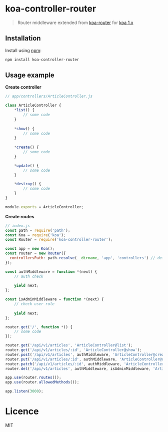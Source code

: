 # koa-controller-router

> Router middleware extended from [koa-router](https://github.com/alexmingoia/koa-router) for [koa 1.x](https://github.com/koajs/koa/tree/v1.x)

## Installation

Install using [npm](https://www.npmjs.com/):

```sh
npm install koa-controller-router
```

## Usage example

**Create controller**
```js
// app/controllers/ArticleController.js

class ArticleController {
    *list() {
        // some code
    }
    
    *show() {
        // some code
    }
    
    *create() {
        // some code
    }

    *update() {
        // some code
    }

    *destroy() {
        // some code
    }
}

module.exports = ArticleController;
```


**Create routes**
```js
// index.js
const path = require('path');
const Koa = require('koa');
const Router = require('koa-controller-router');

const app = new Koa();
const router = new Router({
  controllersPath: path.resolve(__dirname, 'app', 'controllers') // default value is /path/to/project/controllers/
});

const authMiddleware = function *(next) {
    // auth check
    
    yield next;
};

const isAdminMiddleware = function *(next) {
    // check user role
    
    yield next;
};

router.get('/', function *() {
    // some code
});

router.get('/api/v1/articles', 'ArticleController@list');
router.get('/api/v1/articles/:id', 'ArticleController@show');
router.post('/api/v1/articles', authMiddleware, 'ArticleController@create');
router.put('/api/v1/articles/:id', authMiddleware, 'ArticleController@update');
router.patch('/api/v1/articles/:id', authMiddleware, 'ArticleController@update');
router.del('/api/v1/articles', authMiddleware, isAdminMiddleware, 'ArticleController@destroy');

app.use(router.routes());
app.use(router.allowedMethods());

app.listen(3000);
```

# Licence
MIT
